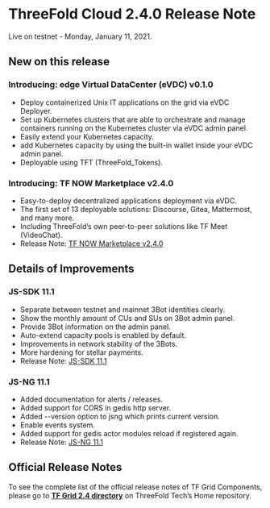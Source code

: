 # ThreeFold Cloud 2.4.0 Release Note

Live on testnet - Monday, January 11, 2021.

## New on this release

### Introducing: edge Virtual DataCenter (eVDC) v0.1.0

- Deploy containerized Unix IT applications on the grid via eVDC Deployer.
- Set up Kubernetes clusters that are able to orchestrate and manage containers running on the Kubernetes cluster via eVDC admin panel.
- Easily extend your Kubernetes capacity.
- add Kubernetes capacity by using the built-in wallet inside your eVDC admin panel.
- Deployable using TFT (ThreeFold_Tokens).

### Introducing: TF NOW Marketplace v2.4.0

- Easy-to-deploy decentralized applications deployment via eVDC.
- The first set of 13 deployable solutions: Discourse, Gitea, Mattermost, and many more.
- Including ThreeFold’s own peer-to-peer solutions like TF Meet (VideoChat).
- Release Note: [TF NOW Marketplace v2.4.0](https://github.com/threefoldtech/vdc-solutions-charts/releases)


## Details of Improvements

### JS-SDK 11.1

- Separate between testnet and mainnet 3Bot identities clearly.
- Show the monthly amount of CUs and SUs on 3Bot admin panel.
- Provide 3Bot information on the admin panel.
- Auto-extend capacity pools is enabled by default.
- Improvements in network stability of the 3Bots.
- More hardening for stellar payments.
- Release Note: [JS-SDK 11.1](https://github.com/threefoldtech/js-sdk/releases)

### JS-NG 11.1

- Added documentation for alerts / releases.
- Added support for CORS in gedis http server.
- Added --version option to jsng which prints current version.
- Enable events system.
- Added support for gedis actor modules reload if registered again.
- Release Note: [JS-NG 11.1](https://github.com/threefoldtech/js-ng/releases)

## Official Release Notes

To see the complete list of the official release notes of TF Grid Components, please go to [**TF Grid 2.4 directory**](https://github.com/threefoldtech/home/blob/master/products/tfgrid2.4.md) on ThreeFold Tech’s Home repository.
